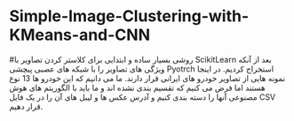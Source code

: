 # Simple-Image-Clustering-with-KMeans-and-CNN
#روشی بسیار ساده و ابتدایی برای کلاستر کردن تصاویر با ScikitLearn بعد از آنکه ویژگی های تصاویر را با شبکه های عصبی پیچشی Pyotrch استخراج کردیم.
در اینجا نمونه هایی از تصاویر خودرو های ایرانی قرار دارند. ما می دانیم که این خودرو ها 13 نوع هستند اما فرض می کنیم که تقسیم بندی نشده اند و ما باید با الگوریتم های هوش مصنوعی آنها را دسته بندی کنیم و آدرس عکس ها و لیبل های آن را در یک فایل CSV قرار دهیم.
